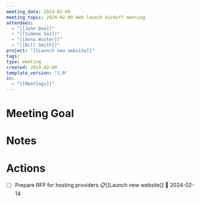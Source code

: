 ```yaml
---
meeting_date: 2024-02-09
meeting_topic: 2024-02-09 Web launch kickoff meeting
attendees:
  - "[[John Doe]]"
  - "[[Simone Sez]]"
  - "[[Anna Winter]]"
  - "[[Bill Smith]]"
project: "[[Launch new website]]"
tags: 
type: meeting
created: 2024-02-09
template_version: "1.0"
in:
  - "[[Meetings]]"
---
```


# Meeting Goal


# Notes


# Actions
- [ ] Prepare RFP for hosting providers 📋[[Launch new website]] 📅 2024-02-14
